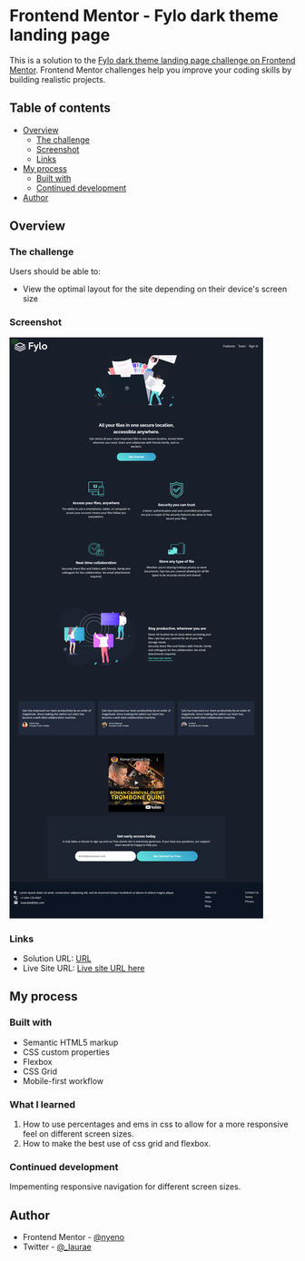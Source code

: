 # Frontend Mentor - Fylo dark theme landing page

This is a solution to the [Fylo dark theme landing page challenge on Frontend Mentor](https://www.frontendmentor.io/challenges/fylo-dark-theme-landing-page-5ca5f2d21e82137ec91a50fd). Frontend Mentor challenges help you improve your coding skills by building realistic projects. 

## Table of contents

- [Overview](#overview)
  - [The challenge](#the-challenge)
  - [Screenshot](#screenshot)
  - [Links](#links)
- [My process](#my-process)
  - [Built with](#built-with)
  - [Continued development](#continued-development)
- [Author](#author)


## Overview

### The challenge

Users should be able to:

- View the optimal layout for the site depending on their device's screen size

### Screenshot

![](./screenshot.png)


### Links

- Solution URL: [URL](https://github.com/nyeno/fylo-landing-page)
- Live Site URL: [Live site URL here](https://nyeno.github.io/fylo-landing-page/)

## My process

### Built with

- Semantic HTML5 markup
- CSS custom properties
- Flexbox
- CSS Grid
- Mobile-first workflow

### What I learned

1. How to use percentages and ems in css to allow for a more responsive feel on different screen sizes.
2. How to make the best use of css grid and flexbox. 

### Continued development

Impementing responsive navigation for different screen sizes.

## Author

- Frontend Mentor - [@nyeno](https://www.frontendmentor.io/profile/nyeno)
- Twitter - [@_laurae](https://www.twitter.com/_laurae)

